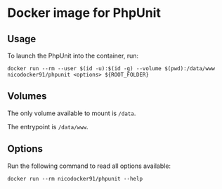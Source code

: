 Docker image for PhpUnit
========================

## Usage

To launch the PhpUnit into the container, run:

    docker run --rm --user $(id -u):$(id -g) --volume $(pwd):/data/www nicodocker91/phpunit <options> ${ROOT_FOLDER}

## Volumes

The only volume available to mount is `/data`.

The entrypoint is `/data/www`.

## Options

Run the following command to read all options available:

    docker run --rm nicodocker91/phpunit --help

